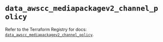 # `data_awscc_mediapackagev2_channel_policy`

Refer to the Terraform Registry for docs: [`data_awscc_mediapackagev2_channel_policy`](https://registry.terraform.io/providers/hashicorp/awscc/0.70.0/docs/data-sources/mediapackagev2_channel_policy).
